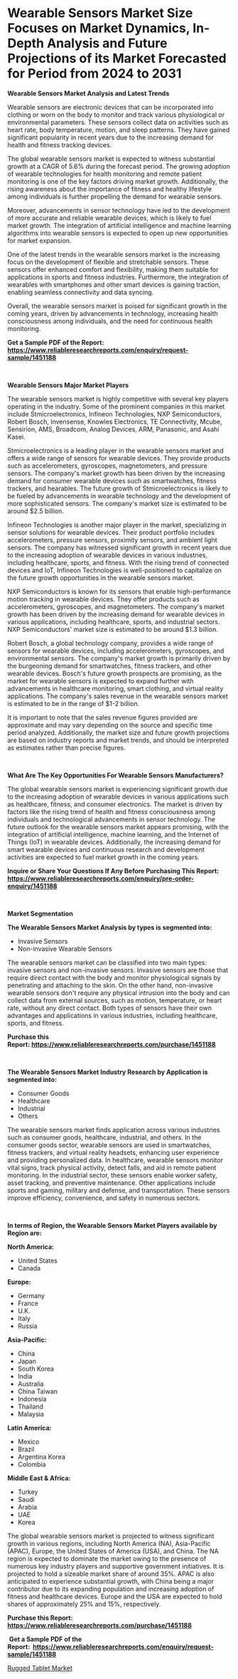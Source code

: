 <p><h1>Wearable Sensors Market Size Focuses on Market Dynamics, In-Depth Analysis and Future Projections of its Market Forecasted for Period from 2024 to 2031</h1></p><p><strong>Wearable Sensors Market Analysis and Latest Trends</strong></p>
<p><p>Wearable sensors are electronic devices that can be incorporated into clothing or worn on the body to monitor and track various physiological or environmental parameters. These sensors collect data on activities such as heart rate, body temperature, motion, and sleep patterns. They have gained significant popularity in recent years due to the increasing demand for health and fitness tracking devices.</p><p>The global wearable sensors market is expected to witness substantial growth at a CAGR of 5.6% during the forecast period. The growing adoption of wearable technologies for health monitoring and remote patient monitoring is one of the key factors driving market growth. Additionally, the rising awareness about the importance of fitness and healthy lifestyle among individuals is further propelling the demand for wearable sensors.</p><p>Moreover, advancements in sensor technology have led to the development of more accurate and reliable wearable devices, which is likely to fuel market growth. The integration of artificial intelligence and machine learning algorithms into wearable sensors is expected to open up new opportunities for market expansion.</p><p>One of the latest trends in the wearable sensors market is the increasing focus on the development of flexible and stretchable sensors. These sensors offer enhanced comfort and flexibility, making them suitable for applications in sports and fitness industries. Furthermore, the integration of wearables with smartphones and other smart devices is gaining traction, enabling seamless connectivity and data syncing.</p><p>Overall, the wearable sensors market is poised for significant growth in the coming years, driven by advancements in technology, increasing health consciousness among individuals, and the need for continuous health monitoring.</p></p>
<p><strong>Get a Sample PDF of the Report:&nbsp; <a href="https://www.reliableresearchreports.com/enquiry/request-sample/1451188">https://www.reliableresearchreports.com/enquiry/request-sample/1451188</a></strong></p>
<p>&nbsp;</p>
<p><strong>Wearable Sensors Major Market Players</strong></p>
<p><p>The wearable sensors market is highly competitive with several key players operating in the industry. Some of the prominent companies in this market include Stmicroelectronics, Infineon Technologies, NXP Semiconductors, Robert Bosch, Invensense, Knowles Electronics, TE Connectivity, Mcube, Sensirion, AMS, Broadcom, Analog Devices, ARM, Panasonic, and Asahi Kasei.</p><p>Stmicroelectronics is a leading player in the wearable sensors market and offers a wide range of sensors for wearable devices. They provide products such as accelerometers, gyroscopes, magnetometers, and pressure sensors. The company's market growth has been driven by the increasing demand for consumer wearable devices such as smartwatches, fitness trackers, and hearables. The future growth of Stmicroelectronics is likely to be fueled by advancements in wearable technology and the development of more sophisticated sensors. The company's market size is estimated to be around $2.5 billion.</p><p>Infineon Technologies is another major player in the market, specializing in sensor solutions for wearable devices. Their product portfolio includes accelerometers, pressure sensors, proximity sensors, and ambient light sensors. The company has witnessed significant growth in recent years due to the increasing adoption of wearable devices in various industries, including healthcare, sports, and fitness. With the rising trend of connected devices and IoT, Infineon Technologies is well-positioned to capitalize on the future growth opportunities in the wearable sensors market.</p><p>NXP Semiconductors is known for its sensors that enable high-performance motion tracking in wearable devices. They offer products such as accelerometers, gyroscopes, and magnetometers. The company's market growth has been driven by the increasing demand for wearable devices in various applications, including healthcare, sports, and industrial sectors. NXP Semiconductors' market size is estimated to be around $1.3 billion.</p><p>Robert Bosch, a global technology company, provides a wide range of sensors for wearable devices, including accelerometers, gyroscopes, and environmental sensors. The company's market growth is primarily driven by the burgeoning demand for smartwatches, fitness trackers, and other wearable devices. Bosch's future growth prospects are promising, as the market for wearable sensors is expected to expand further with advancements in healthcare monitoring, smart clothing, and virtual reality applications. The company's sales revenue in the wearable sensors market is estimated to be in the range of $1-2 billion.</p><p>It is important to note that the sales revenue figures provided are approximate and may vary depending on the source and specific time period analyzed. Additionally, the market size and future growth projections are based on industry reports and market trends, and should be interpreted as estimates rather than precise figures.</p></p>
<p>&nbsp;</p>
<p><strong>What Are The Key Opportunities For Wearable Sensors Manufacturers?</strong></p>
<p><p>The global wearable sensors market is experiencing significant growth due to the increasing adoption of wearable devices in various applications such as healthcare, fitness, and consumer electronics. The market is driven by factors like the rising trend of health and fitness consciousness among individuals and technological advancements in sensor technology. The future outlook for the wearable sensors market appears promising, with the integration of artificial intelligence, machine learning, and the Internet of Things (IoT) in wearable devices. Additionally, the increasing demand for smart wearable devices and continuous research and development activities are expected to fuel market growth in the coming years.</p></p>
<p><strong>Inquire or Share Your Questions If Any Before Purchasing This Report: <a href="https://www.reliableresearchreports.com/enquiry/pre-order-enquiry/1451188">https://www.reliableresearchreports.com/enquiry/pre-order-enquiry/1451188</a></strong></p>
<p>&nbsp;</p>
<p><strong>Market Segmentation</strong></p>
<p><strong>The Wearable Sensors Market Analysis by types is segmented into:</strong></p>
<p><ul><li>Invasive Sensors</li><li>Non-invasive Wearable Sensors</li></ul></p>
<p><p>The wearable sensors market can be classified into two main types: invasive sensors and non-invasive sensors. Invasive sensors are those that require direct contact with the body and monitor physiological signals by penetrating and attaching to the skin. On the other hand, non-invasive wearable sensors don't require any physical intrusion into the body and can collect data from external sources, such as motion, temperature, or heart rate, without any direct contact. Both types of sensors have their own advantages and applications in various industries, including healthcare, sports, and fitness.</p></p>
<p><strong>Purchase this Report:&nbsp;<a href="https://www.reliableresearchreports.com/purchase/1451188">https://www.reliableresearchreports.com/purchase/1451188</a></strong></p>
<p>&nbsp;</p>
<p><strong>The Wearable Sensors Market Industry Research by Application is segmented into:</strong></p>
<p><ul><li>Consumer Goods</li><li>Healthcare</li><li>Industrial</li><li>Others</li></ul></p>
<p><p>The wearable sensors market finds application across various industries such as consumer goods, healthcare, industrial, and others. In the consumer goods sector, wearable sensors are used in smartwatches, fitness trackers, and virtual reality headsets, enhancing user experience and providing personalized data. In healthcare, wearable sensors monitor vital signs, track physical activity, detect falls, and aid in remote patient monitoring. In the industrial sector, these sensors enable worker safety, asset tracking, and preventive maintenance. Other applications include sports and gaming, military and defense, and transportation. These sensors improve efficiency, convenience, and safety in numerous sectors.</p></p>
<p>&nbsp;</p>
<p><strong>In terms of Region, the Wearable Sensors Market Players available by Region are:</strong></p>
<p>
    <p> <strong> North America: </strong>
        <ul>
            <li>United States</li>
            <li>Canada</li>
        </ul>
        </p> 
    <p> <strong> Europe: </strong>
        <ul>
            <li>Germany</li>
            <li>France</li>
            <li>U.K.</li>
            <li>Italy</li>
            <li>Russia</li>
        </ul>
        </p> 
    <p> <strong> Asia-Pacific: </strong>
        <ul>
            <li>China</li>
            <li>Japan</li>
            <li>South Korea</li>
            <li>India</li>
            <li>Australia</li>
            <li>China Taiwan</li>
            <li>Indonesia</li>
            <li>Thailand</li>
            <li>Malaysia</li>
        </ul>
        </p> 
    <p> <strong> Latin America: </strong>
        <ul>
            <li>Mexico</li>
            <li>Brazil</li>
            <li>Argentina Korea</li>
            <li>Colombia</li>
        </ul>
        </p> 
    <p> <strong> Middle East & Africa: </strong>
        <ul>
            <li>Turkey</li>
            <li>Saudi</li>
            <li>Arabia</li>
            <li>UAE</li>
            <li>Korea</li>
        </ul>
    </p>
    </p>
<p><p>The global wearable sensors market is projected to witness significant growth in various regions, including North America (NA), Asia-Pacific (APAC), Europe, the United States of America (USA), and China. The NA region is expected to dominate the market owing to the presence of numerous key industry players and supportive government initiatives. It is projected to hold a sizeable market share of around 35%. APAC is also anticipated to experience substantial growth, with China being a major contributor due to its expanding population and increasing adoption of fitness and healthcare devices. Europe and the USA are expected to hold shares of approximately 25% and 15%, respectively.</p></p>
<p><strong>Purchase this Report: <a href="https://www.reliableresearchreports.com/purchase/1451188">https://www.reliableresearchreports.com/purchase/1451188</a></strong></p>
<p>&nbsp;<strong>Get a Sample PDF of the Report:&nbsp;&nbsp;<a href="https://www.reliableresearchreports.com/enquiry/request-sample/1451188">https://www.reliableresearchreports.com/enquiry/request-sample/1451188</a></strong></p>
<p><strong></strong></p>
<p><p><a href="https://github.com/CliffMedina6/Market-Research-Report-List-2/blob/main/rugged-tablet-market.md">Rugged Tablet Market</a></p></p>